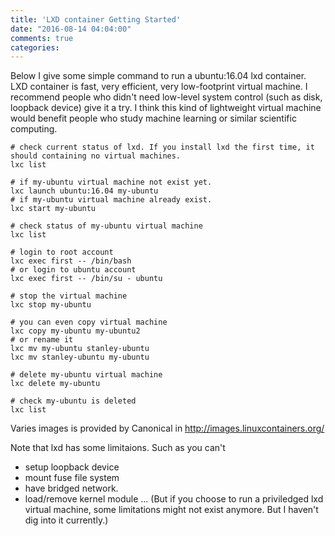 ```yaml
---
title: 'LXD container Getting Started'
date: "2016-08-14 04:04:00"
comments: true
categories: 
---
```

Below I give some simple command to run a ubuntu:16.04 lxd container. LXD container is fast, very efficient, very low-footprint virtual machine. I recommend people who didn't need low-level system control (such as disk, loopback device) give it a try. I think this kind of lightweight virtual machine would benefit people who study machine learning or similar scientific computing.

```
# check current status of lxd. If you install lxd the first time, it should containing no virtual machines.
lxc list

# if my-ubuntu virtual machine not exist yet.
lxc launch ubuntu:16.04 my-ubuntu
# if my-ubuntu virtual machine already exist.
lxc start my-ubuntu

# check status of my-ubuntu virtual machine
lxc list

# login to root account
lxc exec first -- /bin/bash
# or login to ubuntu account
lxc exec first -- /bin/su - ubuntu

# stop the virtual machine
lxc stop my-ubuntu

# you can even copy virtual machine
lxc copy my-ubuntu my-ubuntu2
# or rename it
lxc mv my-ubuntu stanley-ubuntu
lxc mv stanley-ubuntu my-ubuntu

# delete my-ubuntu virtual machine
lxc delete my-ubuntu

# check my-ubuntu is deleted
lxc list
```

Varies images is provided by Canonical in http://images.linuxcontainers.org/

Note that lxd has some limitaions. Such as you can't
- setup loopback device
- mount fuse file system
- have bridged network.
- load/remove kernel module
...
(But if you choose to run a priviledged lxd virtual machine, some limitations might not exist anymore. But I haven't dig into it currently.)